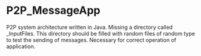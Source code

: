 # P2P_MessageApp
P2P system architecture written in Java.
Missing a directory called _InputFiles. This directory should be filled with random files of random type to test the sending of messages. Necessary for correct operation of application.
